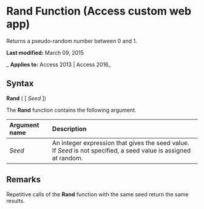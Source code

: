 
# Rand Function (Access custom web app)
Returns a pseudo-random number between 0 and 1.

 **Last modified:** March 09, 2015

 _ **Applies to:** Access 2013 | Access 2016_

## Syntax

 **Rand** ( [ _Seed_ ])

The  **Rand** function contains the following argument.



|**Argument name**|**Description**|
|:-----|:-----|
| _Seed_|An integer expression that gives the seed value. If  _Seed_ is not specified, a seed value is assigned at random.|

## Remarks

Repetitive calls of the  **Rand** function with the same seed return the same results.

